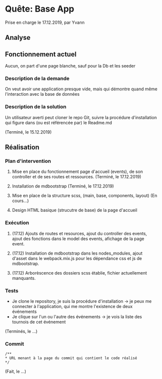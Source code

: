 # Quête: Base App

Prise en charge le 17.12.2019, par Yvann

## Analyse

## Fonctionnement actuel

Aucun, on part d'une page blanche, sauf pour la Db et les seeder

### Description de la demande

On veut avoir une application presque vide, mais qui démontre quand même l'interaction avec la base de données

### Description de la solution

Un utilisateur averti peut cloner le repo Git, suivre la procédure d'installation qui figure dans (ou est référencée par) le Readme.md

(Terminé, le 15.12.2019)

## Réalisation
### Plan d'intervention

1. Mise en place du fonctionnement page d'accueil (events), de son controller et de ses routes et ressources.
(Terminé, le 17.12.2019)

2. Installation de mdbootstrap 
(Terminé, le 17.12.2019)

3. Mise en place de la structure scss, (main, base, components, layout)
(En cours...)

4. Design HTML basique (strucutre de base) de la page d'accueil


### Exécution

1. (17.12) Ajouts de routes et resources, ajout du controller des events, ajout des fonctions dans le model des events, afichage de la page event.

2. (17.12) Installation de mdbootstrap dans les nodes_modules, ajout d'asset dans le webpack.mix.js pour les dépendance css et js de mdbootstrap.

3. (17.12) Arborèscence des dossiers scss établie, fichier actuellement manquants.


### Tests

- Je clone le repository, je suis la procédure d'installation -> je peux me connecter à l'application, qui me montre l'existence de deux événements
- Je clique sur l'un ou l'autre des événements -> je vois la liste des tournois de cet événement

(Terminés, le ...)

### Commit

```
/**
* URL menant à la page du commit qui contient le code réalisé
*/
```

(Fait, le ...)

